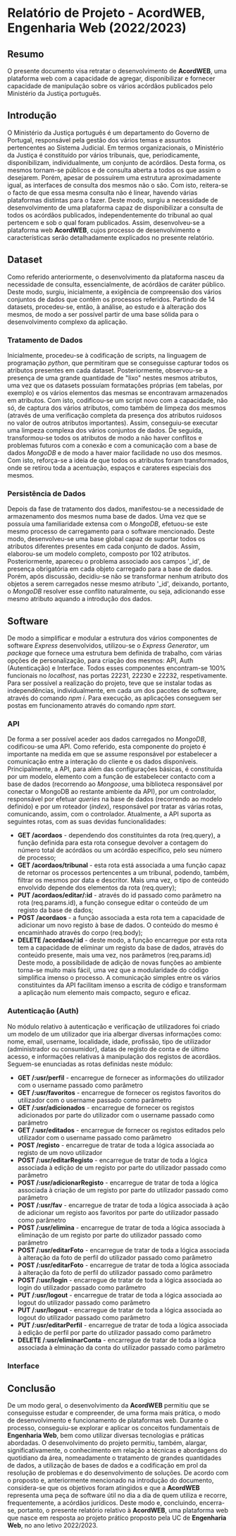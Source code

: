 # Relatório de Projeto - AcordWEB, Engenharia Web (2022/2023)


## Resumo
O presente documento visa retratar o desenvolvimento de **AcordWEB**, uma plataforma web com a capacidade de agregar, disponibilizar e fornecer capacidade de manipulação sobre os vários acórdãos publicados pelo Ministério da Justiça português.


## Introdução
O Ministério da Justiça português é um departamento do Governo de Portugal, responsável pela gestão dos vários temas e assuntos pertencentes ao Sistema Judicial. Em termos organizacionais, o Ministério da Justiça é constituído por vários tribunais, que, periodicamente, disponibilizam, individualmente, um conjunto de acórdãos. Desta forma, os mesmos tornam-se públicos e de consulta aberta a todos os que assim o desejarem. Porém, apesar de possuírem uma estrutura aproximadamente igual, as interfaces de consulta dos mesmos não o são. Com isto, reitera-se o facto de que essa mesma consulta não é linear, havendo várias plataformas distintas para o fazer. Deste modo, surgiu a necessidade de desenvolvimento de uma plataforma capaz de disponibilizar a consulta de todos os acórdãos publicados, independentemente do tribunal ao qual pertencem e sob o qual foram publicados. Assim, desenvolveu-se a plataforma web **AcordWEB**, cujos processo de desenvolvimento e características serão detalhadamente explicados no presente relatório.


## Dataset
Como referido anteriormente, o desenvolvimento da plataforma nasceu da necessidade de consulta, essencialmente, de acórdãos de caráter público. Deste modo, surgiu, inicialmente, a exigência de compreensão dos vários conjuntos de dados que contêm os processos referidos. Partindo de 14 datasets, procedeu-se, então, à análise, ao estudo e à alteração dos mesmos, de modo a ser possível partir de uma base sólida para o desenvolvimento complexo da aplicação.

### Tratamento de Dados
Inicialmente, procedeu-se à codificação de scripts, na linguagem de programação *python*, que permitiram que se conseguisse capturar todos os atributos presentes em cada dataset. Posteriormente, observou-se a presença de uma grande quantidade de "lixo" nestes mesmos atributos, uma vez que os datasets possuíam formatações próprias (em tabelas, por exemplo) e os vários elementos das mesmas se encontravam armazenados em atributos. Com isto, codificou-se um script novo com a capacidade, não só, de captura dos vários atributos, como também de limpeza dos mesmos (através de uma verificação completa da presença dos atributos ruidosos no valor de outros atributos importantes). Assim, conseguiu-se executar uma limpeza complexa dos vários conjuntos de dados.
De seguida, transformou-se todos os atributos de modo a não haver conflitos e problemas futuros com a conexão e com a comunicação com a base de dados *MongoDB* e de modo a haver maior facilidade no uso dos mesmos. Com isto, reforça-se a ideia de que todos os atributos foram transformados, onde se retirou toda a acentuação, espaços e carateres especiais dos mesmos.

### Persistência de Dados
Depois da fase de tratamento dos dados, manifestou-se a necessidade de armazenamento dos mesmos numa base de dados. Uma vez que se possuía uma familiaridade extensa com o *MongoDB*, efetuou-se este mesmo processo de carregamento para o software mencionado. Deste modo, desenvolveu-se uma base global capaz de suportar todos os atributos diferentes presentes em cada conjunto de dados. Assim, elaborou-se um modelo completo, composto por 102 atributos. Posteriormente, apareceu o problema associado aos campos '_id', de presença obrigatória em cada objeto carregado para a base de dados. Porém, após discussão, decidiu-se não se transformar nenhum atributo dos objetos a serem carregados nesse mesmo atributo '_id', deixando, portanto, o *MongoDB* resolver esse conflito naturalmente, ou seja, adicionando esse mesmo atributo aquando a introdução dos dados.


## Software
De modo a simplificar e modular a estrutura dos vários componentes de software *Express* desenvolvidos, utilizou-se o *Express Generator*, um *package* que fornece uma estrutura bem definida de trabalho, com várias opções de personalização, para criação dos mesmos: API, Auth (Autenticação) e Interface. Todos esses componentes encontram-se 100% funcionais no *localhost*, nas portas 22231, 22230 e 22232, respetivamente. Para ser possível a realização do projeto, teve que se instalar todas as independências, individualmente, em cada um dos pacotes de software, através do comando *npm i*. Para execução, as aplicações conseguem ser postas em funcionamento através do comando *npm start*.

### API
De forma a ser possível aceder aos dados carregados no *MongoDB*, codificou-se uma API. Como referido, esta componente do projeto é importante na medida em que se assume responsável por estabelecer a comunicação entre a interação do cliente e os dados disponíveis. Principalmente, a API, para além das configurações básicas, é constituída por um modelo, elemento com a função de estabelecer contacto com a base de dados (recorrendo ao *Mongoose*, uma biblioteca responsável por conectar o MongoDB ao restante ambiente da API), por um controlador, responsável por efetuar *queries* na base de dados (recorrendo ao modelo definido) e por um roteador (*index*), responsável por tratar as várias rotas, comunicando, assim, com o controlador. Atualmente, a API suporta as seguintes rotas, com as suas devidas funcionalidades:
* **GET /acordaos** - dependendo dos constituintes da rota (req.query), a função definida para esta rota consegue devolver a contagem do número total de acórdãos ou um acórdão específico, pelo seu número de processo;
* **GET /acordaos/tribunal** - esta rota está associada a uma função capaz de retornar os processos pertencentes a um tribunal, podendo, também, filtrar os mesmos por data e descritor. Mais uma vez, o tipo de conteúdo envolvido depende dos elementos da rota (req.query);
* **PUT /acordaos/editar/:id** - através do id passado como parâmetro na rota (req.params.id), a função consegue editar o conteúdo de um registo da base de dados;
* **POST /acordaos** - a função associada a esta rota tem a capacidade de adicionar um novo registo à base de dados. O conteúdo do mesmo é encaminhado através do corpo (req.body);
* **DELETE /acordaos/:id** - deste modo, a função encarregue por esta rota tem a capacidade de eliminar um registo da base de dados, através do conteúdo presente, mais uma vez, nos parâmetros (req.params.id)
Deste modo, a possibilidade de adição de novas funções ao ambiente torna-se muito mais fácil, uma vez que a modularidade do código simplifica imenso o processo. A comunicação simples entre os vários constituintes da API facilitam imenso a escrita de código e transformam a aplicação num elemento mais compacto, seguro e eficaz.

### Autenticação (Auth)
No módulo relativo à autenticação e verificação de utilizadores foi criado um modelo de um utilizador que iria albergar diversas informações como: nome, email, username, localidade, idade, profissão, tipo de utilizador (administrador ou consumidor), datas de registo de conta e de último acesso, e informações relativas à manipulação dos registos de acordãos. Seguem-se enunciadas as rotas definidas neste módulo:
* **GET /:usr/perfil** - encarregue de fornecer as informações do utilizador com o username passado como parâmetro
* **GET /:usr/favoritos** - encarregue de fornecer os registos favoritos do utilizador com o username passado como parâmetro
* **GET /:usr/adicionados** - encarregue de fornecer os registos adicionados por parte do utilizador com o username passado como parâmetro
* **GET /:usr/editados** - encarregue de fornecer os registos editados pelo utilizador com o username passado como parâmetro
* **POST /registo** - encarregue de tratar de toda a lógica associada ao registo de um novo utilizador
* **POST /:usr/editarRegisto** - encarregue de tratar de toda a lógica associada à edição de um registo por parte do utilizador passado como parâmetro
* **POST /:usr/adicionarRegisto** - encarregue de tratar de toda a lógica associada à criação de um registo por parte do utilizador passado como parâmetro
* **POST /:usr/fav** - encarregue de tratar de toda a lógica associada à ação de adicionar um registo aos favoritos por parte do utilizador passado como parâmetro
* **POST /:usr/elimina** - encarregue de tratar de toda a lógica associada à eliminação de um registo por parte do utilizador passado como parâmetro
* **POST /:usr/editarFoto** - encarregue de tratar de toda a lógica associada à alteração da foto de perfil do utilizador passado como parâmetro
* **POST /:usr/editarFoto** - encarregue de tratar de toda a lógica associada à alteração da foto de perfil do utilizador passado como parâmetro
* **POST /:usr/login** - encarregue de tratar de toda a lógica associada ao login do utilizador passado como parâmetro
* **PUT /:usr/logout** - encarregue de tratar de toda a lógica associada ao logout do utilizador passado como parâmetro
* **PUT /:usr/logout** - encarregue de tratar de toda a lógica associada ao logout do utilizador passado como parâmetro
* **PUT /:usr/editarPerfil** - encarregue de tratar de toda a lógica associada à edição de perfil por parte do utilizador passado como parâmetro
* **DELETE /:usr/eliminarConta** - encarregue de tratar de toda a lógica associada à elminação da conta do utilizador passado como parâmetro

### Interface


## Conclusão
De um modo geral, o desenvolvimento da **AcordWEB** permitiu que se conseguisse estudar e compreender, de uma forma mais prática, o modo de desenvolvimento e funcionamento de plataformas web. Durante o processo, conseguiu-se explorar e aplicar os conceitos fundamentais de **Engenharia Web**, bem como utilizar diversas tecnologias e práticas abordadas. O desenvolvimento do projeto permitiu, também, alargar, significativamente, o conhecimento em relação a técnicas e abordagens do quotidiano da área, nomeadamente o tratamento de grandes quantidades de dados, a utilização de bases de dados e a codificação em prol da resolução de problemas e do desenvolvimento de soluções. De acordo com o proposto e, anteriormente mencionado na introdução do documento, considera-se que os objetivos foram atingidos e que a **AcordWEB** representa uma peça de software útil no dia a dia de quem utiliza e recorre, frequentemente, a acórdãos jurídicos. Deste modo e, concluindo, encerra-se, portanto, o presente relatório relativo à **AcordWEB**, uma plataforma web que nasce em resposta ao projeto prático proposto pela UC de **Engenharia Web**, no ano letivo 2022/2023.
